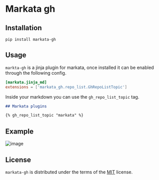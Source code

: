 # Markata gh

## Installation

```console
pip install markata-gh
```
 
## Usage

`markta-gh` is a jinja plugin for markata, once installed it can be enabled through the following config.

``` toml
[markata.jinja_md]
extensions = ['markata_gh.repo_list.GhRepoListTopic']
```

Inside your markdown you can use the `gh_repo_list_topic` tag.

``` markdown
## Markata plugins

{% gh_repo_list_topic "markata" %}
```

## Example

![image](https://user-images.githubusercontent.com/22648375/187774254-e9ebd2be-6ba2-4975-84fb-79132673d695.png)

## License

`markata-gh` is distributed under the terms of the [MIT](https://spdx.org/licenses/MIT.html) license.
